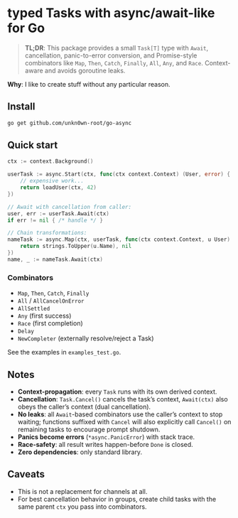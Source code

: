 # typed Tasks with async/await-like for Go

> **TL;DR**: This package provides a small `Task[T]` type
> with `Await`, cancellation, panic-to-error conversion, and Promise-style
> combinators like `Map`, `Then`, `Catch`, `Finally`, `All`, `Any`, and `Race`.
> Context-aware and avoids goroutine leaks.

**Why**: I like to create stuff without any particular reason.

## Install

```bash
go get github.com/unkn0wn-root/go-async
```

## Quick start

```go
ctx := context.Background()

userTask := async.Start(ctx, func(ctx context.Context) (User, error) {
    // expensive work...
    return loadUser(ctx, 42)
})

// Await with cancellation from caller:
user, err := userTask.Await(ctx)
if err != nil { /* handle */ }

// Chain transformations:
nameTask := async.Map(ctx, userTask, func(ctx context.Context, u User) (string, error) {
    return strings.ToUpper(u.Name), nil
})
name, _ := nameTask.Await(ctx)
```

### Combinators

- `Map`, `Then`, `Catch`, `Finally`
- `All` / `AllCancelOnError`
- `AllSettled`
- `Any` (first success)
- `Race` (first completion)
- `Delay`
- `NewCompleter` (externally resolve/reject a Task)

See the examples in `examples_test.go`.

## Notes

- **Context-propagation**: every `Task` runs with its own derived context.
- **Cancellation**: `Task.Cancel()` cancels the task’s context, `Await(ctx)` also
  obeys the caller’s context (dual cancellation).
- **No leaks**: all `Await`-based combinators use the caller’s context to stop
  waiting; functions suffixed with `Cancel` will also explicitly call `Cancel()`
  on remaining tasks to encourage prompt shutdown.
- **Panics become errors** (`*async.PanicError`) with stack trace.
- **Race-safety**: all result writes happen-before `Done` is closed.
- **Zero dependencies**: only standard library.

## Caveats

- This is not a replacement for channels at all.
- For best cancellation behavior in groups, create child tasks with the same
  parent `ctx` you pass into combinators.

